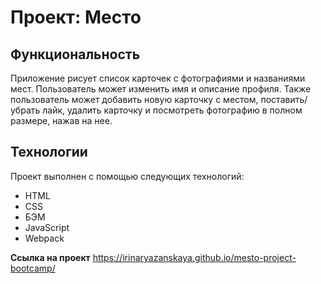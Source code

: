 # Проект: Место

## Функциональность

Приложение рисует список карточек с фотографиями и названиями мест. 
Пользователь может изменить имя и описание профиля.
Также пользователь может добавить новую карточку с местом, поставить/убрать лайк, удалить карточку и посмотреть фотографию в полном размере, нажав на нее.

## Технологии

Проект выполнен с помощью следующих технологий:

- HTML
- CSS
- БЭМ
- JavaScript
- Webpack

**Ссылка на проект** 
https://irinaryazanskaya.github.io/mesto-project-bootcamp/